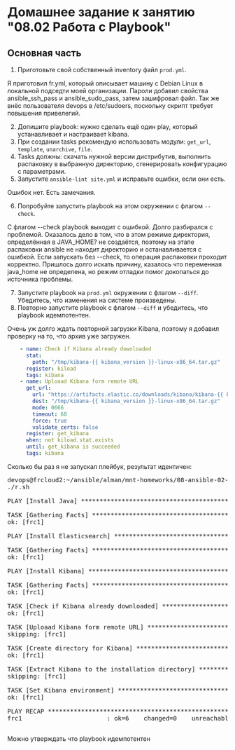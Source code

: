 # Домашнее задание к занятию "08.02 Работа с Playbook"

## Основная часть
1. Приготовьте свой собственный inventory файл `prod.yml`.

Я приготовил fr.yml, который описывает машину с Debian Linux в локальной подседти моей организации. Пароли добавил свойства ansible_ssh_pass и 
ansible_sudo_pass, затем зашифровал файл. Так же внёс пользователя devops в /etc/sudoers, поскольку скрипт требует повышения привелегий.

2. Допишите playbook: нужно сделать ещё один play, который устанавливает и настраивает kibana.
3. При создании tasks рекомендую использовать модули: `get_url`, `template`, `unarchive`, `file`.
4. Tasks должны: скачать нужной версии дистрибутив, выполнить распаковку в выбранную директорию, сгенерировать конфигурацию с параметрами.
5. Запустите `ansible-lint site.yml` и исправьте ошибки, если они есть.

Ошибок нет. Есть замечания.

6. Попробуйте запустить playbook на этом окружении с флагом `--check`.

С флагом --check playbook выходит с ошибкой. Долго разбирался с проблемой. Оказалось дело в том, что в этом режиме директория, определённая
в JAVA_HOME? не создаётся, поэтому на этапе распаковки ansible не находит директорию и останавливается с ошибкой. Если запускать без --check,
то операция распаковки проходит корректно. Пришлось долго искать причину, казалось что переменная java_home не определена, но режим отладки помог
докопаться до источника проблемы.

7. Запустите playbook на `prod.yml` окружении с флагом `--diff`. Убедитесь, что изменения на системе произведены.
8. Повторно запустите playbook с флагом `--diff` и убедитесь, что playbook идемпотентен.

Очень уж долго ждать повторной загрузки Kibana, поэтому я добавил проверку на то, что архив уже загружен.

```yaml
    - name: Check if Kibana already downloaded
      stat:
        path: "/tmp/kibana-{{ kibana_version }}-linux-x86_64.tar.gz"
      register: kiload
      tags: kibana
    - name: Uploaad Kibana form remote URL
      get_url: 
        url: "https://artifacts.elastic.co/downloads/kibana/kibana-{{ kibana_version }}-linux-x86_64.tar.gz"
        dest: "/tmp/kibana-{{ kibana_version }}-linux-x86_64.tar.gz"
        mode: 0666
        timeout: 60
        force: true
        validate_certs: false
      register: get_kibana
      when: not kiload.stat.exists
      until: get_kibana is succeeded
      tags: kibana
```

Сколько бы раз я не запускал плейбук, результат идентичен:

<pre>
devops@frcloud2:~/ansible/alman/mnt-homeworks/08-ansible-02-playbook/playbook$
./r.sh

PLAY [Install Java] *************************************************************************************************************************************************************************

TASK [Gathering Facts] **********************************************************************************************************************************************************************
ok: [frc1]

PLAY [Install Elasticsearch] ****************************************************************************************************************************************************************

TASK [Gathering Facts] **********************************************************************************************************************************************************************
ok: [frc1]

PLAY [Install Kibana] ***********************************************************************************************************************************************************************

TASK [Gathering Facts] **********************************************************************************************************************************************************************
ok: [frc1]

TASK [Check if Kibana already downloaded] ***************************************************************************************************************************************************
ok: [frc1]

TASK [Uploaad Kibana form remote URL] *******************************************************************************************************************************************************
skipping: [frc1]

TASK [Create directory for Kibana] **********************************************************************************************************************************************************
ok: [frc1]

TASK [Extract Kibana to the installation directory] *****************************************************************************************************************************************
skipping: [frc1]

TASK [Set Kibana environment] ***************************************************************************************************************************************************************
ok: [frc1]

PLAY RECAP **********************************************************************************************************************************************************************************
frc1                       : ok=6    changed=0    unreachable=0    failed=0    skipped=2    rescued=0    ignored=0

</pre>

Можно утверждать что playbook идемпотентен

<!--
## Необязательная часть

1. Приготовьте дополнительный хост для установки logstash.
2. Пропишите данный хост в `prod.yml` в новую группу `logstash`.
3. Дополните playbook ещё одним play, который будет исполнять установку logstash только на выделенный для него хост.
4. Все переменные для нового play определите в отдельный файл `group_vars/logstash/vars.yml`.
5. Logstash конфиг должен конфигурироваться в части ссылки на elasticsearch (можно взять, например его IP из facts или определить через vars).
6. Дополните README.md, протестируйте playbook, выложите новую версию в github. В ответ предоставьте ссылку на репозиторий.

---

### Как оформить ДЗ?

Выполненное домашнее задание пришлите ссылкой на .md-файл в вашем репозитории.

---

-->
